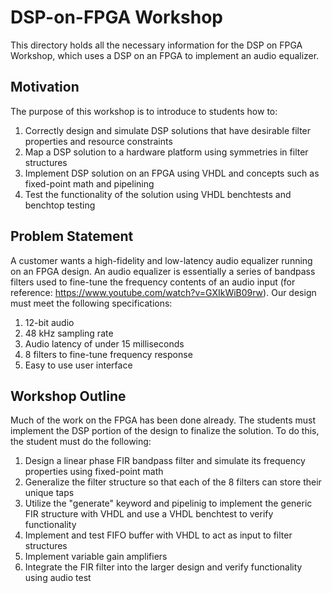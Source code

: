 # DSP-on-FPGA Workshop

This directory holds all the necessary information for the DSP on FPGA Workshop, which uses a DSP on an FPGA to implement an audio equalizer.

## Motivation

The purpose of this workshop is to introduce to students how to:

1. Correctly design and simulate DSP solutions that have desirable filter properties and resource constraints
2. Map a DSP solution to a hardware platform using symmetries in filter structures
3. Implement DSP solution on an FPGA using VHDL and concepts such as fixed-point math and pipelining
4. Test the functionality of the solution using VHDL benchtests and benchtop testing

## Problem Statement

A customer wants a high-fidelity and low-latency audio equalizer running on an FPGA design. An audio equalizer is essentially a series of bandpass filters used to fine-tune the frequency contents of an audio input (for reference: https://www.youtube.com/watch?v=GXIkWiB09rw). Our design must meet the following specifications:

1. 12-bit audio
2. 48 kHz sampling rate
3. Audio latency of under 15 milliseconds
4. 8 filters to fine-tune frequency response
5. Easy to use user interface

## Workshop Outline

Much of the work on the FPGA has been done already. The students must implement the DSP portion of the design to finalize the solution. To do this, the student must do the following:

1. Design a linear phase FIR bandpass filter and simulate its frequency properties using fixed-point math
2. Generalize the filter structure so that each of the 8 filters can store their unique taps
3. Utilize the "generate" keyword and pipelinig to implement the generic FIR structure with VHDL and use a VHDL benchtest to verify functionality
4. Implement and test FIFO buffer with VHDL to act as input to filter structures
5. Implement variable gain amplifiers
6. Integrate the FIR filter into the larger design and verify functionality using audio test
